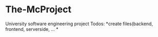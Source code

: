 # The-McProject
University software engineering project
Todos:
 *create files(backend, frontend, serverside, ...
 *

